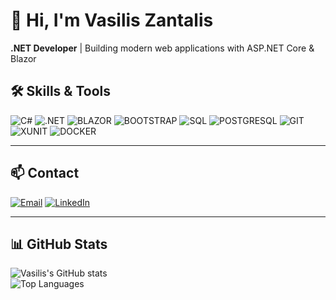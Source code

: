 # 👋 Hi, I'm Vasilis Zantalis

**.NET Developer** | Building modern web applications with ASP.NET Core & Blazor 

## 🛠️ Skills & Tools

![C#](https://img.shields.io/badge/C%23-C%23-239120?style=for-the-badge&logo=c-sharp&logoColor=white)
![.NET](https://img.shields.io/badge/.NET-.NET-512BD4?style=for-the-badge&logo=dotnet&logoColor=white)
![BLAZOR](https://img.shields.io/badge/BLAZOR-BLAZOR-512BD4?style=for-the-badge&logo=blazor&logoColor=white)
![BOOTSTRAP](https://img.shields.io/badge/BOOTSTRAP-BOOTSTRAP-7952B3?style=for-the-badge&logo=bootstrap&logoColor=white)
![SQL](https://img.shields.io/badge/SQL-SQL-CC2927?style=for-the-badge&logo=microsoftsqlserver&logoColor=white)
![POSTGRESQL](https://img.shields.io/badge/POSTGRESQL-POSTGRESQL-316192?style=for-the-badge&logo=postgresql&logoColor=white)
![GIT](https://img.shields.io/badge/GIT-GIT-F05032?style=for-the-badge&logo=git&logoColor=white)
![XUNIT](https://img.shields.io/badge/XUNIT-XUNIT-02569B?style=for-the-badge&logo=xunit&logoColor=white)
![DOCKER](https://img.shields.io/badge/DOCKER-DOCKER-2496ED?style=for-the-badge&logo=docker&logoColor=white)

---

## 📫 Contact

[![Email](https://img.shields.io/badge/Email-vzantalis@gmail.com-c14438?style=flat&logo=gmail&logoColor=white)](mailto:vzantalis@gmail.com)
[![LinkedIn](https://img.shields.io/badge/LinkedIn-Vasilis_Zantalis-0A66C2?style=flat&logo=linkedin&logoColor=white)](https://linkedin.com/in/vasiliszantalis)

---

## 📊 GitHub Stats

![Vasilis's GitHub stats](https://github-readme-stats.vercel.app/api?username=vasiliszantalis&show_icons=true&theme=radical)  
![Top Languages](https://github-readme-stats.vercel.app/api/top-langs/?username=vasiliszantalis&layout=compact&theme=radical)
